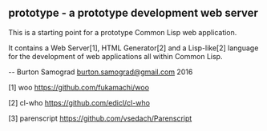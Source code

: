 prototype - a prototype development web server
----------------------------------------------

This is a starting point for a prototype Common Lisp web application.

It contains a Web Server[1], HTML Generator[2] and a Lisp-like[2]
language for the development of web applications all within Common
Lisp.

--
Burton Samograd
burton.samograd@gmail.com
2016

[1] woo		https://github.com/fukamachi/woo

[2] cl-who 	https://github.com/edicl/cl-who

[3] parenscript https://github.com/vsedach/Parenscript